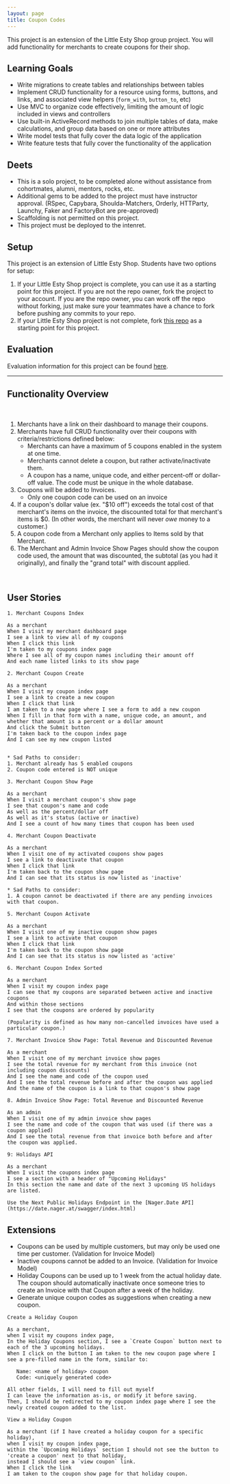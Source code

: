 ```yaml
---
layout: page
title: Coupon Codes
---
```


This project is an extension of the Little Esty Shop group project. You will add functionality for merchants to create coupons for their shop. 

## Learning Goals

* Write migrations to create tables and relationships between tables
* Implement CRUD functionality for a resource using forms, buttons, and links, and associated view helpers (`form_with`, `button_to`, etc)
* Use MVC to organize code effectively, limiting the amount of logic included in views and controllers
* Use built-in ActiveRecord methods to join multiple tables of data, make calculations, and group data based on one or more attributes
* Write model tests that fully cover the data logic of the application
* Write feature tests that fully cover the functionality of the application

## Deets

* This is a solo project, to be completed alone without assistance from cohortmates, alumni, mentors, rocks, etc.
* Additional gems to be added to the project must have instructor approval. (RSpec, Capybara, Shoulda-Matchers, Orderly, HTTParty, Launchy, Faker and FactoryBot are pre-approved)
* Scaffolding is not permitted on this project.
* This project must be deployed to the intenret.

## Setup

This project is an extension of Little Esty Shop. Students have two options for setup:

1. If your Little Esty Shop project is complete, you can use it as a starting point for this project. If you are not the repo owner, fork the project to your account. If you are the repo owner, you can work off the repo without forking, just make sure your teammates have a chance to fork before pushing any commits to your repo.
1. If your Little Esty Shop project is not complete, fork [this repo](https://github.com/turingschool-examples/b2-final-starter-7) as a starting point for this project.

## Evaluation
Evaluation information for this project can be found [here](./evaluation).

-----

## Functionality Overview
​
1. Merchants have a link on their dashboard to manage their coupons.
1. Merchants have full CRUD functionality over their coupons with criteria/restrictions defined below:
   - Merchants can have a maximum of 5 coupons enabled in the system at one time.
   - Merchants cannot delete a coupon, but rather activate/inactivate them.
   - A coupon has a name, unique code, and either percent-off or dollar-off value. The code must be unique in the whole database.
1. Coupons will be added to Invoices. 
   - Only one coupon code can be used on an invoice
1. If a coupon's dollar value (ex. "$10 off") exceeds the total cost of that merchant's items on the invoice, the discounted total for that merchant's items is $0. (In other words, the merchant will never *owe* money to a customer.)
1. A coupon code from a Merchant only applies to Items sold by that Merchant.
1. The Merchant and Admin Invoice Show Pages should show the coupon code used, the amount that was discounted, the subtotal (as you had it originally), and finally the "grand total" with discount applied. 

​
## User Stories

```
1. Merchant Coupons Index 

As a merchant
When I visit my merchant dashboard page
I see a link to view all of my coupons
When I click this link
I'm taken to my coupons index page
Where I see all of my coupon names including their amount off 
And each name listed links to its show page
```

```
2. Merchant Coupon Create 

As a merchant
When I visit my coupon index page 
I see a link to create a new coupon
When I click that link 
I am taken to a new page where I see a form to add a new coupon
When I fill in that form with a name, unique code, an amount, and whether that amount is a percent or a dollar amount
And click the Submit button
I'm taken back to the coupon index page 
And I can see my new coupon listed


* Sad Paths to consider: 
1. Merchant already has 5 enabled coupons
2. Coupon code entered is NOT unique
```

```
3. Merchant Coupon Show Page 

As a merchant 
When I visit a merchant coupon's show page 
I see that coupon's name and code 
As well as the percent/dollar off 
As well as it's status (active or inactive)
And I see a count of how many times that coupon has been used
```

```
4. Merchant Coupon Deactivate

As a merchant 
When I visit one of my activated coupons show pages
I see a link to deactivate that coupon
When I click that link
I'm taken back to the coupon show page 
And I can see that its status is now listed as 'inactive'

* Sad Paths to consider: 
1. A coupon cannot be deactivated if there are any pending invoices with that coupon.
```

```
5. Merchant Coupon Activate

As a merchant 
When I visit one of my inactive coupon show pages
I see a link to activate that coupon
When I click that link
I'm taken back to the coupon show page 
And I can see that its status is now listed as 'active'
```

```
6. Merchant Coupon Index Sorted

As a merchant
When I visit my coupon index page
I can see that my coupons are separated between active and inactive coupons
And within those sections
I see that the coupons are ordered by popularity

(Popularity is defined as how many non-cancelled invoices have used a particular coupon.)
```

```
7. Merchant Invoice Show Page: Total Revenue and Discounted Revenue 

As a merchant
When I visit one of my merchant invoice show pages
I see the total revenue for my merchant from this invoice (not including coupon discounts)
And I see the name and code of the coupon used
And I see the total revenue before and after the coupon was applied
And the name of the coupon is a link to that coupon's show page
```

```
8. Admin Invoice Show Page: Total Revenue and Discounted Revenue 

As an admin
When I visit one of my admin invoice show pages
I see the name and code of the coupon that was used (if there was a coupon applied)
And I see the total revenue from that invoice both before and after the coupon was applied.
```

```
9: Holidays API

As a merchant
When I visit the coupons index page
I see a section with a header of "Upcoming Holidays"
In this section the name and date of the next 3 upcoming US holidays are listed.

Use the Next Public Holidays Endpoint in the [Nager.Date API](https://date.nager.at/swagger/index.html)

```


## Extensions

* Coupons can be used by multiple customers, but may only be used one time per customer. (Validation for Invoice Model)
* Inactive coupons cannot be added to an Invoice. (Validation for Invoice Model)
* Holiday Coupons can be used up to 1 week from the actual holiday date. The coupon should automatically inactivate once someone tries to create an Invoice with that Coupon after a week of the holiday.
* Generate unique coupon codes as suggestions when creating a new coupon.


```
Create a Holiday Coupon

As a merchant,
when I visit my coupons index page,
In the Holiday Coupons section, I see a `Create Coupon` button next to each of the 3 upcoming holidays.
When I click on the button I am taken to the new coupon page where I see a pre-filled name in the form, similar to:

   Name: <name of holiday> coupon
   Code: <uniquely generated code>

All other fields, I will need to fill out myself
I can leave the information as-is, or modify it before saving.
Then, I should be redirected to my coupon index page where I see the newly created coupon added to the list.
```

```
View a Holiday Coupon

As a merchant (if I have created a holiday coupon for a specific holiday),
when I visit my coupon index page,
within the `Upcoming Holidays` section I should not see the button to 'create a coupon' next to that holiday,
instead I should see a `view coupon` link.
When I click the link 
I am taken to the coupon show page for that holiday coupon.
```

